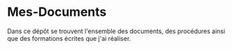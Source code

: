 # Mes-Documents
Dans ce dépôt se trouvent l'ensemble des documents, des procédures ainsi que des formations écrites que j'ai réaliser.

